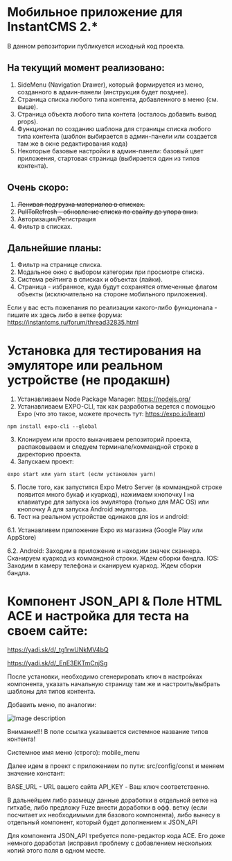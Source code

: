 # Мобильное приложение для InstantCMS 2.\*

В данном репозитории публикуется исходный код проекта.

## На текущий момент реализовано:

1. SideMenu (Navigation Drawer), который формируется из меню, созданного в админ-панели (инструкция будет позднее).
2. Страница списка любого типа контента, добавленного в меню (см. выше).
3. Страница объекта любого типа контета (осталось добавить вывод props).
4. Функционал по созданию шаблона для страницы списка любого типа контента (шаблон выбирается в админ-панели или создается там же в окне редактирования кода)
5. Некоторые базовые настройки в админ-панели: базовый цвет приложения, стартовая страница (выбирается один из типов контента).

## Очень скоро:

1. <del>Ленивая подгрузка материалов в списках.</del>
2. <del>PullToRefresh - обновление списка по свайпу до упора вниз.</del>
3. Авторизация/Регистрация
4. Фильтр в списках.

## Дальнейшие планы:

1. Фильтр на странице списка.
2. Модальное окно с выбором категории при просмотре списка.
3. Система рейтинга в списках и объектах (лайки).
4. Страница - избранное, куда будут сохранятся отмеченные флагом объекты (исключительно на стороне мобильного приложения).

Если у вас есть пожелания по реализации какого-либо функционала - пишите их здесь либо в ветке форума:
https://instantcms.ru/forum/thread32835.html

# Установка для тестирования на эмуляторе или реальном устройстве (не продакшн)

1. Устанавливаем Node Package Manager: https://nodejs.org/
2. Устанавливаем EXPO-CLI, так как разработка ведется с помощью Expo (что это такое, можете прочесть тут: https://expo.io/learn)

```
npm install expo-cli --global
```

3. Клонируем или просто выкачиваем репозиторий проекта, распаковываем и следуем терминале/коммандной строке в директорию проекта.
4. Запускаем проект:

```
expo start или yarn start (если установлен yarn)
```

5. После того, как запустится Expo Metro Server (в коммандной строке появится много букаф и куаркод), нажимаем кнопочку I на клавиатуре для запуска ios эмулятора (только для MAC OS) или кнопочку A для запуска Android эмулятора.
6. Тест на реальном устройстве одинаков для ios и android:

6.1. Устанавливем приложение Expo из магазина (Google Play или AppStore)

6.2. Android:
Заходим в приложение и находим значек сканнера.
Сканируем куаркод из коммандной строки.
Ждем сборки бандла.
IOS:
Заходим в камеру телефона и сканируем куаркод.
Ждем сборки бандла.

# Компонент JSON_API & Поле HTML ACE и настройка для теста на своем сайте:

https://yadi.sk/d/_tg1rwUNkMV4bQ

https://yadi.sk/d/_EnE3EKTmCnjSg

После установки, необходимо сгенерировать ключ в настройках компонента, указать начальную страницу там же и настроить/выбрать шаблоны для типов контента.

Добавить меню, по аналогии:

![Image description](https://downloader.disk.yandex.ru/preview/eff27dd194a2f582f0d23d01b5d5812e888426a572c47bf2afa82c15760a89c4/5e3c391a/5SBvsFU3GOVZyHD4E6MoALW0Xw_T7Z17I7OBqsGGlncJYP_07f-aGukgxz4UYyrY6Dd-4cT3SU4B4OP1T_hQnw==?uid=1130000023692780&filename=Снимок+экрана+2020-02-06+в+23.03.41.png&disposition=inline&hash=&limit=0&content_type=image%2Fpng&tknv=v2&owner_uid=1130000023692780&size=2048x2048)

Внимание!!! В поле ссылка указывается системное название типов контента! 

Системное имя меню (строго): mobile_menu

Далее идем в проект с приложением по пути: src/config/const и меняем значение констант:

BASE_URL - URL вашего сайта
API_KEY - Ваш ключ соответственно.

В дальнейшем либо размещу данные доработки в отдельной ветке на гитхабе, либо предложу Fuze внести доработки в офф. ветку (если посчитает их необходимыми для базового компонента), либо вынесу в отдельный компонент, который будет дополнением к JSON_API

Для компонента JSON_API требуется поле-редактор кода ACE.
Его доже немного доработал (исправил проблему с добавлением нескольких копий этого поля в одном месте.


